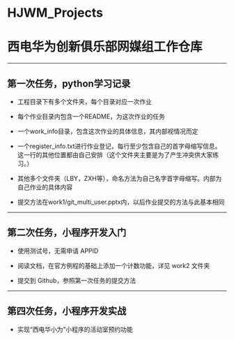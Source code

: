 # HJWM_Projects
# 西电华为创新俱乐部网媒组工作仓库
--------------------
## 第一次任务，python学习记录

* 工程目录下有多个文件夹，每个目录对应一次作业

* 每个作业目录内包含一个README，为这次作业的任务
* 一个work_info目录，包含这次作业的具体信息，其内部视情况而定

* 一个register_info.txt进行作业登记，每行至少包含自己的首字母缩写信息。这一行的其他位置都由自己安排（这个文件夹主要是为了产生冲突供大家练习。）

* 其他多个文件夹（LBY，ZXH等），命名方法为自己名字首字母缩写。内部为自己作业的具体内容
* 提交方法在work1/git_multi_user.pptx内，以后作业提交的方法与此基本相同

--------------------

## 第二次任务，小程序开发入门

* 使用测试号，无需申请 APPID

* 阅读文档，在官方例程的基础上添加一个计数功能，详见 work2 文件夹

* 提交到 Github，参照第一次任务的提交方法

--------------------

## 第四次任务，小程序开发实战

* 实现“西电华小为”小程序的活动室预约功能